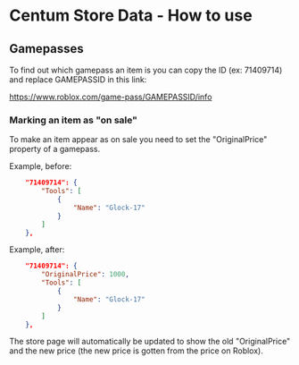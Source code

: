 # Centum Store Data - How to use
## Gamepasses
To find out which gamepass an item is you can copy the ID (ex: 71409714) and replace GAMEPASSID in this link:

https://www.roblox.com/game-pass/GAMEPASSID/info
### Marking an item as "on sale"
To make an item appear as on sale you need to set the "OriginalPrice" property of a gamepass.

Example, before:
```json
	"71409714": {
		"Tools": [
			{
				"Name": "Glock-17"
			}
		]
	},
```

Example, after:
```json
	"71409714": {
		"OriginalPrice": 1000,
		"Tools": [
			{
				"Name": "Glock-17"
			}
		]
	},
```

The store page will automatically be updated to show the old "OriginalPrice" and the new price (the new price is gotten from the price on Roblox).